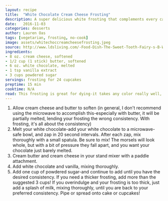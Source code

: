 ```yaml
---
layout: recipe
title:  "White Chocolate Cream Cheese Frosting"
description: A super delicious white frosting that complements every cake flavor.
date:   2016-11-03
categories: desserts
author: Lauren Oas
tags: [vegetarian, frosting, no-cook]
image: assets/whitechoccreamcheesefrosting.jpeg
source: http://www.ldsliving.com/-Food-Dish-The-Sweet-Tooth-Fairy-s-B-W-Chocolate-Cupcake-Recipe/s/69294
ingredients:
- 8 oz. cream cheese, softened
- 1/2 cup (1 stick) butter, softened
- 6 oz. white chocolate, melted
- 1 tsp vanilla extract
- 3 cups powdered sugar
servings: frosting for 24 cupcakes
preptime: 15 min
cooktime: N/A
read: This frosting is great for dying-it takes any color really well, and it's especially easy to manage color strengths. Just be sure to start small. When melting your white chocolate, be VERY careful not to burn in-not only will the consistency be like cottage cheese, but the charred flavor will ruin both the white chocolate flavor and the frosting, should you add it.
---
```

1. Allow cream cheese and butter to soften (in general, I don't recommend using the microwave to accomplish this-especially with butter, it will be partially melted, lending your frosting the wrong consistency. With frosting, it's all about the consistency)
2. Melt your white chocolate-add your white chocolate to a microwave-safe bowl, and zap in 20 second intervals. After each zap, mix thoroughly with a small spatula. Be sure to mix! The morsels will look whole, but with a bit of pressure they fall apart, and you want your chocolate just barely melted.
3. Cream butter and cream cheese in your stand mixer with a paddle attachment.
4. Add white chocolate and vanilla, mixing thoroughly.
5. Add one cup of powdered sugar-and continue to add until you have the desired consistency. If you need a thicker frosting, add more than the suggested 3 cups! If you overindulge and your frosting is too thick, just add a splash of milk, mixing thoroughly, until you are back to your preferred consistency.
Pipe or spread onto cake or cupcakes!